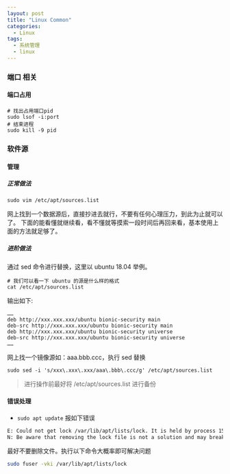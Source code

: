 ```yaml
---
layout: post
title: "Linux Common"
categories:
  - Linux
tags:
  - 系统管理
  - linux
---
```


### 端口 相关
#### 端口占用
```
# 找出占用端口pid
sudo lsof -i:port
# 结束进程
sudo kill -9 pid
```

### 软件源
#### 管理
##### 正常做法
```
sudo vim /etc/apt/sources.list
```
网上找到一个数据源后，直接抄进去就行，不要有任何心理压力，到此为止就可以了。
下面的能看懂就继续看，看不懂就等摸索一段时间后再回来看，基本使用上面的方法就足够了。

##### 进阶做法
通过 sed 命令进行替换，这里以 ubuntu 18.04 举例。
```
# 我们可以看一下 ubuntu 的源是什么样的格式
cat /etc/apt/sources.list
```
输出如下: 
```
……
deb http://xxx.xxx.xxx/ubuntu bionic-security main
deb-src http://xxx.xxx.xxx/ubuntu bionic-security main
deb http://xxx.xxx.xxx/ubuntu bionic-security universe
deb-src http://xxx.xxx.xxx/ubuntu bionic-security universe
……
```
网上找一个镜像源如：aaa.bbb.ccc，执行 sed 替换
```
sudo sed -i 's/xxx\.xxx\.xxx/aaa\.bbb\.ccc/g' /etc/apt/sources.list
```
> 进行操作前最好将 /etc/apt/sources.list 进行备份

#### 错误处理
- ```sudo apt update``` 报如下错误
```bash
E: Could not get lock /var/lib/apt/lists/lock. It is held by process 1532 (packagekitd)
N: Be aware that removing the lock file is not a solution and may break your system.
```
最好不要删除文件。执行以下命令大概率即可解决问题
```bash
sudo fuser -vki /var/lib/apt/lists/lock
```
